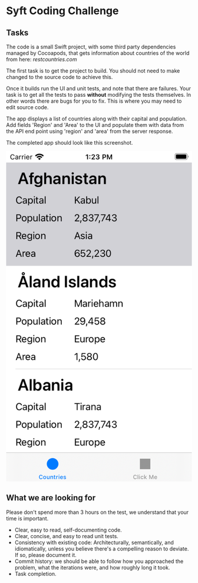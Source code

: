 # Syft Coding Challenge

## 	Tasks
The code is a small Swift project, with some third party dependencies managed by Cocoapods, that gets information about countries of the world from here: *restcountries.com*

The first task is to get the project to build. You should not need to make changed to the source code to achieve this.

Once it builds run the UI and unit tests, and note that there are failures. Your task is to get all the tests to pass **without** modifying the tests themselves. In other words there are bugs for you to fix. This is where you may need to edit source code.

The app displays a list of countries along with their capital and population. Add fields 'Region' and 'Area' to the UI and populate them with data from the API end point using 'region' and 'area' from the server response.

The completed app should look like this screenshot.

![Working screenshot](screen.png)

## What we are looking for
Please don't spend more than 3 hours on the test, we understand that your time is important.

* Clear, easy to read, self-documenting code.
* Clear, concise, and easy to read unit tests.
* Consistency with existing code: Architecturally, semantically, and idiomatically, unless you believe there's a compelling reason to deviate. If so, please document it.
* Commit history: we should be able to follow how you approached the problem, what the iterations were, and how roughly long it took.
* Task completion.
